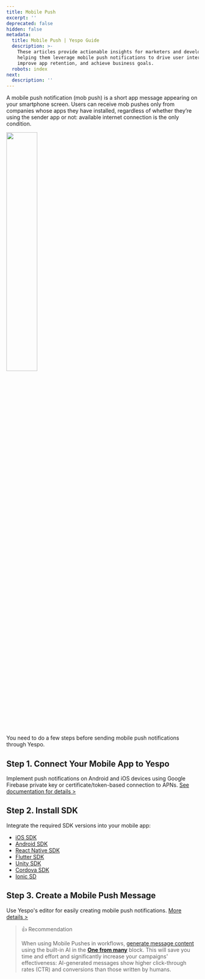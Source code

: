 ```yaml
---
title: Mobile Push
excerpt: ''
deprecated: false
hidden: false
metadata:
  title: Mobile Push | Yespo Guide
  description: >-
    These articles provide actionable insights for marketers and developers,
    helping them leverage mobile push notifications to drive user interaction,
    improve app retention, and achieve business goals.
  robots: index
next:
  description: ''
---
```

A mobile push notification (mob push) is a short app message appearing on your smartphone screen. Users can receive mob pushes only from companies whose apps they have installed, regardless of whether they’re using the sender app or not: available internet connection is the only condition.

<Image align="center" width="40% " src="https://files.readme.io/25def4df7aeaf7f0fe35a734c25b0470456ccd57fd3a8d09e923071bf7c31cdd-image1.png" />

You need to do a few steps before sending mobile push notifications through Yespo.

## Step 1. Connect Your Mobile App to Yespo

Implement push notifications on Android and iOS devices using Google Firebase private key or certificate/token-based connection to APNs. [See documentation for details >](https://docs.yespo.io/docs/connecting-mobile-apps)

## Step 2. Install SDK

Integrate the required SDK versions into your mobile app:

* [iOS SDK](https://docs.yespo.io/reference/ios-sdk)
* [Android SDK](https://docs.yespo.io/reference/android-sdk-setup)
* [React Native SDK](https://docs.yespo.io/reference/react-native-sdk)
* [Flutter SDK](https://docs.yespo.io/reference/flutter-sdk)
* [Unity SDK](https://docs.yespo.io/reference/unity-sdk-setup)
* [Cordova SDK](https://docs.yespo.io/reference/cordova-sdk-setup)
* [Ionic SD](https://docs.yespo.io/reference/ionic-sdk)

## Step 3. Create a Mobile Push Message

Use Yespo's editor for easily creating mobile push notifications. [More details >](https://docs.yespo.io/docs/how-to-create-mobile-push-notifications)

> 👍 Recommendation
>
> When using Mobile Pushes in workflows, [generate message content](https://docs.yespo.io/docs/mobile-push-generation) using the built-in AI in the **[One from many](https://docs.yespo.io/docs/using-one-many-block)** block. This will save you time and effort and significantly increase your campaigns' effectiveness: AI-generated messages show higher click-through rates (CTR) and conversions than those written by humans.